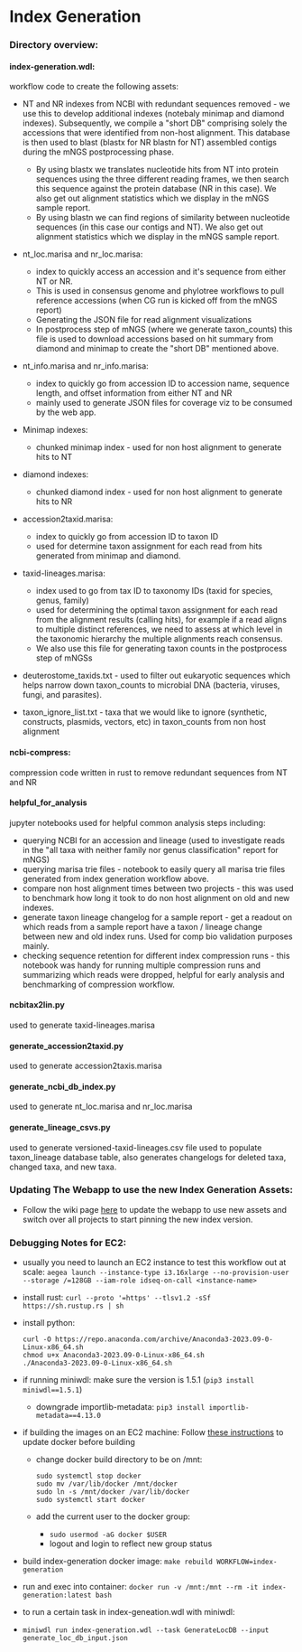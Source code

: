 # Index Generation

### Directory overview:

#### **index-generation.wdl**:
workflow code to create the following assets:
* NT and NR indexes from NCBI with redundant sequences removed - we use this to develop additional indexes (notebaly minimap and diamond indexes).
  Subsequently, we compile a "short DB" comprising solely the accessions that were identified from non-host alignment. This database is then used
  to blast (blastx for NR blastn for NT) assembled contigs during the mNGS postprocessing phase.

    * By using blastx we translates nucleotide hits from NT into protein sequences using the three different reading frames, we then search this sequence against the protein database (NR in this case). We also get out alignment statistics which we display in the mNGS sample report.
    * By using blastn we can find regions of similarity between nucleotide sequences (in this case our contigs and NT). We also get out alignment statistics which we display in the mNGS sample report.

* nt_loc.marisa and nr_loc.marisa:
  * index to quickly access an accession and it's sequence from either NT or NR.
  * This is used in consensus genome and phylotree workflows to pull reference accessions (when CG run is kicked off from the mNGS report)
  * Generating the JSON file for read alignment visualizations
  * In postprocess step of mNGS (where we generate taxon_counts) this file is used to download accessions based on hit summary from diamond and minimap to create the "short DB" mentioned above.
* nt_info.marisa and nr_info.marisa:
  * index to quickly go from accession ID to accession name, sequence length, and offset information from either NT and NR
  * mainly used to generate JSON files for coverage viz to be consumed by the web app.
* Minimap indexes:
  * chunked minimap index - used for non host alignment to generate hits to NT
* diamond indexes:
  * chunked diamond index - used for non host alignment to generate hits to NR
* accession2taxid.marisa:
  * index to quickly go from accession ID to taxon ID
  * used for determine taxon assignment for each read from hits generated from minimap and diamond.
* taxid-lineages.marisa:
  * index used to go from tax ID to taxonomy IDs (taxid for species, genus, family)
  * used for determining the optimal taxon assignment for each read from the alignment
   results (calling hits), for example if a read aligns to multiple distinct references, we need to assess at which level in the taxonomic hierarchy the multiple alignments reach consensus.
  * We also use this file for generating taxon counts in the postprocess step of mNGSs
* deuterostome_taxids.txt - used to filter out eukaryotic sequences which helps narrow down taxon_counts to microbial DNA (bacteria, viruses, fungi, and parasites).
* taxon_ignore_list.txt - taxa that we would like to ignore (synthetic, constructs, plasmids, vectors, etc) in taxon_counts from non host alignment


#### **ncbi-compress**:
compression code written in rust to remove redundant sequences from NT and NR

#### **helpful_for_analysis**
jupyter notebooks used for helpful common analysis steps including:
* querying NCBI for an accession and lineage (used to investigate reads in the "all taxa with neither family nor genus classification" report for mNGS)
* querying marisa trie files - notebook to easily query all marisa trie files generated from index generation workflow above.
* compare non host alignment times between two projects - this was used to benchmark how long it took to do non host alignment on old and new indexes.
* generate taxon lineage changelog for a sample report - get a readout on which reads from a sample report have a taxon / lineage change between new and old index runs. Used for comp bio validation purposes mainly.
* checking sequence retention for different index compression runs - this notebook was handy for running multiple compression runs and summarizing which reads were dropped, helpful for early analysis and benchmarking of compression workflow.

#### **ncbitax2lin.py**
used to generate taxid-lineages.marisa

#### **generate_accession2taxid.py**
used to generate accession2taxis.marisa

#### **generate_ncbi_db_index.py**
used to generate nt_loc.marisa and nr_loc.marisa

#### **generate_lineage_csvs.py**
used to generate versioned-taxid-lineages.csv file used to populate taxon_lineage database table, also generates changelogs for deleted taxa, changed taxa, and new taxa.

### Updating The Webapp to use the new Index Generation Assets:
  * Follow the wiki page [here](https://github.com/chanzuckerberg/czid-web-private/wiki/%5BDEV%5D-How-to-update-the-webapp-to-use-new-index-assets-and-taxon_lineage-table-update) to update the webapp to use new assets and switch over all projects to start pinning the new index version.

### Debugging Notes for EC2:
* usually you need to launch an EC2 instance to test this workflow out at scale: `aegea launch --instance-type i3.16xlarge --no-provision-user --storage /=128GB --iam-role idseq-on-call <instance-name>`
* install rust: `curl --proto '=https' --tlsv1.2 -sSf https://sh.rustup.rs | sh`
* install python:
  ```
  curl -O https://repo.anaconda.com/archive/Anaconda3-2023.09-0-Linux-x86_64.sh
  chmod u+x Anaconda3-2023.09-0-Linux-x86_64.sh
  ./Anaconda3-2023.09-0-Linux-x86_64.sh
  ```

* if running miniwdl:
     make sure the version is 1.5.1 (`pip3 install miniwdl==1.5.1`)
    * downgrade importlib-metadata: `pip3 install importlib-metadata==4.13.0`

* if building the images on an EC2 machine:
    Follow [these instructions](https://docs.docker.com/engine/install/ubuntu/) to update docker before building

    * change docker build directory to be on /mnt:
        ```
        sudo systemctl stop docker
        sudo mv /var/lib/docker /mnt/docker
        sudo ln -s /mnt/docker /var/lib/docker
        sudo systemctl start docker
        ```

    * add the current user to the docker group:
        * `sudo usermod -aG docker $USER`
        * logout and login to reflect new group status

* build index-generation docker image: `make rebuild WORKFLOW=index-generation`
* run and exec into container: `docker run -v /mnt:/mnt --rm -it index-generation:latest bash`
* to run a certain task in index-geneation.wdl with miniwdl:
* `miniwdl run index-generation.wdl --task GenerateLocDB --input generate_loc_db_input.json`
